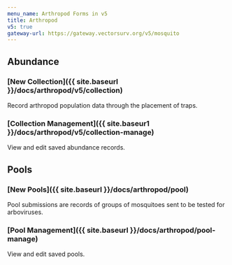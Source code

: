 ```yaml
---
menu_name: Arthropod Forms in v5
title: Arthropod
v5: true
gateway-url: https://gateway.vectorsurv.org/v5/mosquito
---
```


## Abundance

### [New Collection]({{ site.baseurl }}/docs/arthropod/v5/collection)

Record arthropod population data through the placement of traps.

### [Collection Management]({{ site.baseur1 }}/docs/arthropod/v5/collection-manage)

View and edit saved abundance records.

## Pools

### [New Pools]({{ site.baseurl }}/docs/arthropod/pool)

Pool submissions are records of groups of mosquitoes sent to be tested for arboviruses.

### [Pool Management]({{ site.baseurl }}/docs/arthropod/pool-manage)

View and edit saved pools.
